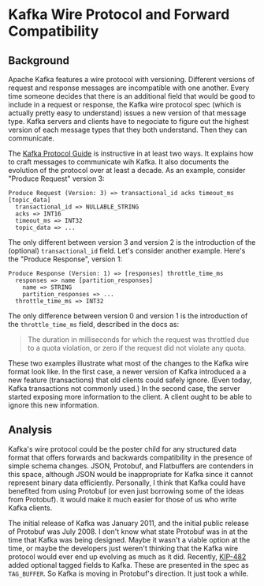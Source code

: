 # Kafka Wire Protocol and Forward Compatibility

## Background

Apache Kafka features a wire protocol with versioning. Different versions
of request and response messages are incompatible with one another. Every
time someone decides that there is an additional field that would be good to
include in a request or response, the Kafka wire protocol spec (which is
actually pretty easy to understand) issues a new version of that message type.
Kafka servers and clients have to negociate to figure out the highest version
of each message types that they both understand. Then they can communicate.

The [Kafka Protocol Guide](https://kafka.apache.org/protocol) is instructive in
at least two ways. It explains how to craft messages to communicate wih Kafka.
It also documents the evolution of the protocol over at least a decade. As an
example, consider "Produce Request" version 3:

    Produce Request (Version: 3) => transactional_id acks timeout_ms [topic_data] 
      transactional_id => NULLABLE_STRING
      acks => INT16
      timeout_ms => INT32
      topic_data => ...

The only different between version 3 and version 2 is the introduction of
the (optional) `transactional_id` field. Let's consider another example.
Here's the "Produce Response", version 1:

    Produce Response (Version: 1) => [responses] throttle_time_ms 
      responses => name [partition_responses] 
        name => STRING
        partition_responses => ...
      throttle_time_ms => INT32

The only difference between version 0 and version 1 is the introduction of
the `throttle_time_ms` field, described in the docs as:

> The duration in milliseconds for which the request was throttled due to a
> quota violation, or zero if the request did not violate any quota.

These two examples illustrate what most of the changes to the Kafka wire
format look like. In the first case, a newer version of Kafka introduced a
a new feature (transactions) that old clients could safely ignore. (Even
today, Kafka transactions not commonly used.) In the second case, the server
started exposing more information to the client. A client ought to
be able to ignore this new information. 

## Analysis

Kafka's wire protocol could be the poster child for any structured data
format that offers forwards and backwards compatibility in the presence
of simple schema changes. JSON, Protobuf, and Flatbuffers are contenders
in this space, although JSON would be inappropriate for Kafka since it cannot
represent binary data efficiently. Personally, I think that Kafka could
have benefited from using Protobuf (or even just borrowing some of the
ideas from Protobuf). It would make it much easier for those of us who
write Kafka clients.

The initial release of Kafka was January 2011, and the initial public release
of Protobuf was July 2008. I don't know what state Protobuf was in at the
time that Kafka was being designed. Maybe it wasn't a viable option at
the time, or maybe the developers just weren't thinking that the Kafka
wire protocol would ever end up evolving as much as it did. Recently,
[KIP-482](https://cwiki.apache.org/confluence/display/KAFKA/KIP-482%3A+The+Kafka+Protocol+should+Support+Optional+Tagged+Fields)
added optional tagged fields to Kafka. These are presented in the spec as
`TAG_BUFFER`. So Kafka is moving in Protobuf's direction. It just took
a while.
